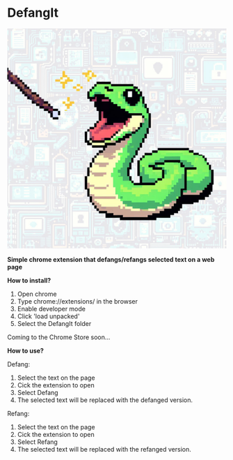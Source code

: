 # DefangIt

![alt text](https://github.com/Cyb3rN8TE/DefangIt/blob/Dev/Images/DefangIt_Logo.jpg) 

**Simple chrome extension that defangs/refangs selected text on a web page**

**How to install?**

1) Open chrome
2) Type chrome://extensions/ in the browser
3) Enable developer mode
4) Click 'load unpacked' 
5) Select the DefangIt folder

Coming to the Chrome Store soon...

**How to use?**

Defang:

1) Select the text on the page
2) Cick the extension to open
3) Select Defang
4) The selected text will be replaced with the defanged version.

Refang:

1) Select the text on the page
2) Cick the extension to open
3) Select Refang
4) The selected text will be replaced with the refanged version.
